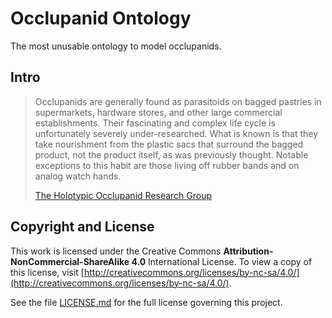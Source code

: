 # Occlupanid Ontology

The most unusable ontology to model occlupanids.

## Intro

>Occlupanids are generally found as parasitoids on bagged pastries in supermarkets, hardware stores, and other large commercial establishments. Their fascinating and complex life cycle is unfortunately severely under-researched. What is known is that they take nourishment from the plastic sacs that surround the bagged product, not the product itself, as was previously thought. Notable exceptions to this habit are those living off rubber bands and on analog watch hands.
>
> [The Holotypic Occlupanid Research Group](http://www.horg.com/horg/?page_id=2)

## Copyright and License

This work is licensed under the Creative Commons **Attribution-NonCommercial-ShareAlike 4.0** International License. To view a copy of this license, visit [http://creativecommons.org/licenses/by-nc-sa/4.0/](http://creativecommons.org/licenses/by-nc-sa/4.0/).

See the file [LICENSE.md](LICENSE.md) for the full license governing this project.
